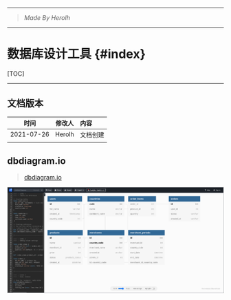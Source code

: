 ----------------------------------------------
> *Made By Herolh*
----------------------------------------------

# 数据库设计工具 {#index}

[TOC]



 







--------------------------------------------

## 文档版本

|    时间    | 修改人 | 内容     |
| :--------: | :----: | :------- |
| 2021-07-26 | Herolh | 文档创建 |
|            |        |          |



## dbdiagram.io

> [dbdiagram.io](https://dbdiagram.io/d)

![image-20210726204650812](.assets/image-20210726204650812.png)

